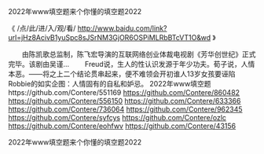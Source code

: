 
2022年www填空题来个你懂的填空题2022




《 /点/此/进/入/观/看/ http://www.baidu.com/link?url=jHz8AcivB1yuSpc8sJSrNM3GjOR6OSPiMLRbBTcVT1O&wd 》




　　由陈凯歌总监制，陈飞宏导演的互联网络创业体裁电视剧《芳华创世纪》正式完毕。该剧由吴谨...
　　Freud说，生人的性认识发源于年少功夫。荀子说，人情本恶。——将之上二个结论贯串起来，便不难领会开初谁人13岁女孩要诬陷Robbie的如实企图：人情固有的自私和妒忌。
2022年www填空题https://github.com/Contere/551169
https://github.com/Contere/860482
https://github.com/Contere/556150
https://github.com/Contere/633366
https://github.com/Contere/736064
https://github.com/Contere/962345
https://github.com/Contere/syfcys
https://github.com/Contere/ozlc
https://github.com/Contere/eohfwv
https://github.com/Contere/43156





2022年www填空题来个你懂的填空题2022
